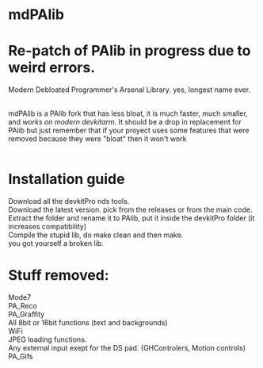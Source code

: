 # mdPAlib
# Re-patch of PAlib in progress due to weird errors.
Modern Debloated Programmer's Arsenal Library. yes, longest name ever.<br><br>

mdPAlib is a PAlib fork that has less bloat, it is much faster, much smaller, and *works on modern devkitarm*. It should be a drop in replacement for PAlib but just remember that if your proyect uses some features that were removed because they were "bloat" then it won't work<br><br>

# Installation guide
Download all the devkitPro nds tools.<br>
Download the latest version. pick from the releases or from the main code.<br>
Extract the folder and rename it to PAlib, put it inside the devkitPro folder (it increases compatibility)<br>
Compile the stupid lib, do make clean and then make.<br>
you got yourself a broken lib.<br>

# Stuff removed:
Mode7<br>
PA_Reco<br>
PA_Graffity<br>
All 8bit or 16bit functions (text and backgrounds)<br>
WiFi<br>
JPEG loading functions.<br>
Any external input exept for the DS pad. (GHControlers, Motion controls)<br>
PA_Gifs
